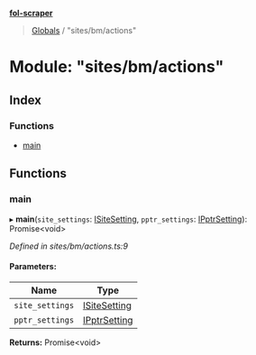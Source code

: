 **[fol-scraper](../README.md)**

> [Globals](../globals.md) / "sites/bm/actions"

# Module: "sites/bm/actions"

## Index

### Functions

* [main](_sites_bm_actions_.md#main)

## Functions

### main

▸ **main**(`site_settings`: [ISiteSetting](../interfaces/_types_isitesetting_.isitesetting.md), `pptr_settings`: [IPptrSetting](../interfaces/_types_ipptrsetting_.ipptrsetting.md)): Promise\<void>

*Defined in sites/bm/actions.ts:9*

#### Parameters:

Name | Type |
------ | ------ |
`site_settings` | [ISiteSetting](../interfaces/_types_isitesetting_.isitesetting.md) |
`pptr_settings` | [IPptrSetting](../interfaces/_types_ipptrsetting_.ipptrsetting.md) |

**Returns:** Promise\<void>
